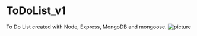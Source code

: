 
# ToDoList_v1
To Do List created with Node, Express, MongoDB and mongoose.
![picture](https://user-images.githubusercontent.com/56296282/124262844-743a0180-db2a-11eb-9c95-5e62160c747b.png)
